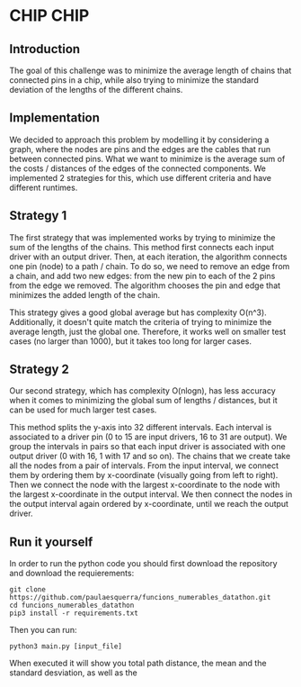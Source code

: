 # CHIP CHIP

## Introduction

The goal of this challenge was to minimize the average length of chains that connected pins in a chip, while also trying to minimize the standard deviation of the lengths of the different chains.

## Implementation

We decided to approach this problem by modelling it by considering a graph, where the nodes are pins and the edges are the cables that run between connected pins. What we want to minimize is the average sum of the costs / distances of the edges of the connected components. We implemented 2 strategies for this, which use different criteria and have different runtimes.

## Strategy 1

The first strategy that was implemented works by trying to minimize the sum of the lengths of the chains. This method first connects each input driver with an output driver. Then, at each iteration, the algorithm connects one pin (node) to a path / chain. To do so, we need to remove an edge from a chain, and add two new edges: from the new pin to each of the 2 pins from the edge we removed. The algorithm chooses the pin and edge that minimizes the added length of the chain.

This strategy gives a good global average but has complexity O(n^3). Additionally, it doesn't quite match the criteria of trying to minimize the average length, just the global one. Therefore, it works well on smaller test cases (no larger than 1000), but it takes too long for larger cases.

## Strategy 2

Our second strategy, which has complexity O(nlogn), has less accuracy when it comes to minimizing the global sum of lengths / distances, but it can be used for much larger test cases.

This method splits the y-axis into 32 different intervals. Each interval is associated to a driver pin (0 to 15 are input drivers, 16 to 31 are output). We group the intervals in pairs so that each input driver is associated with one output driver (0 with 16, 1 with 17 and so on). The chains that we create take all the nodes from a pair of intervals. From the input interval, we connect them by ordering them by x-coordinate (visually going from left to right). Then we connect the node with the largest x-coordinate to the node with the largest x-coordinate in the output interval. We then connect the nodes in the output interval again ordered by x-coordinate, until we reach the output driver.
 
 ## Run it yourself
 
 In order to run the python code you should first download the repository and download the requierements:
 ```
 git clone https://github.com/paulaesquerra/funcions_numerables_datathon.git
 cd funcions_numerables_datathon
 pip3 install -r requirements.txt

 ```
 Then you can run:
 ```
 python3 main.py [input_file]
 ```
 When executed it will show you total path distance, the mean and the standard desviation, as well as the 
